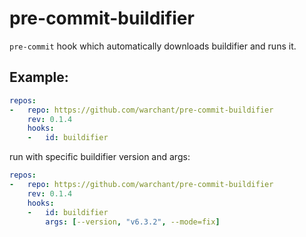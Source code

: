 # pre-commit-buildifier

`pre-commit` hook which automatically downloads buildifier and runs it.

## Example:

```yaml
repos:
-   repo: https://github.com/warchant/pre-commit-buildifier
    rev: 0.1.4
    hooks:
    -   id: buildifier
```

run with specific buildifier version and args:

```yaml
repos:
-   repo: https://github.com/warchant/pre-commit-buildifier
    rev: 0.1.4
    hooks:
    -   id: buildifier
        args: [--version, "v6.3.2", --mode=fix]
```
